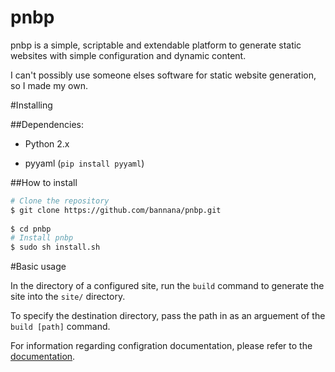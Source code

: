 pnbp
====

pnbp is a simple, scriptable and extendable platform to generate static websites with simple configuration and dynamic content.

I can't possibly use someone elses software for static website generation, so I made my own.

#Installing

##Dependencies:

* Python 2.x

* pyyaml (`pip install pyyaml`)

##How to install

```bash
# Clone the repository
$ git clone https://github.com/bannana/pnbp.git
  
$ cd pnbp
# Install pnbp
$ sudo sh install.sh
```

#Basic usage

In the directory of a configured site, run the `build` command to generate the site into the `site/` directory.

To specify the destination directory, pass the path in as an arguement of the `build [path]` command.

For information regarding configration documentation, please refer to the [documentation](http://pnbp.nanner.co).
